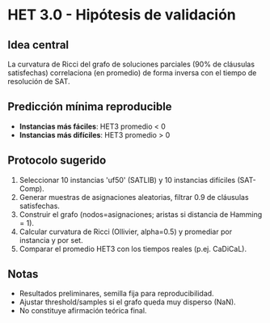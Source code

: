 # HET 3.0 - Hipótesis de validación

## Idea central
La curvatura de Ricci del grafo de soluciones parciales (90% de cláusulas satisfechas) correlaciona (en promedio) de forma inversa con el tiempo de resolución de SAT.

## Predicción mínima reproducible
- **Instancias más fáciles**: HET3 promedio < 0  
- **Instancias más difíciles**: HET3 promedio > 0

## Protocolo sugerido
1. Seleccionar 10 instancias 'uf50' (SATLIB) y 10 instancias difíciles (SAT-Comp).
2. Generar muestras de asignaciones aleatorias, filtrar 0.9 de cláusulas satisfechas.
3. Construir el grafo (nodos=asignaciones; aristas si distancia de Hamming = 1).
4. Calcular curvatura de Ricci (Ollivier, alpha=0.5) y promediar por instancia y por set.
5. Comparar el promedio HET3 con los tiempos reales (p.ej. CaDiCaL).

## Notas
- Resultados preliminares, semilla fija para reproducibilidad.
- Ajustar threshold/samples si el grafo queda muy disperso (NaN).
- No constituye afirmación teórica final.

